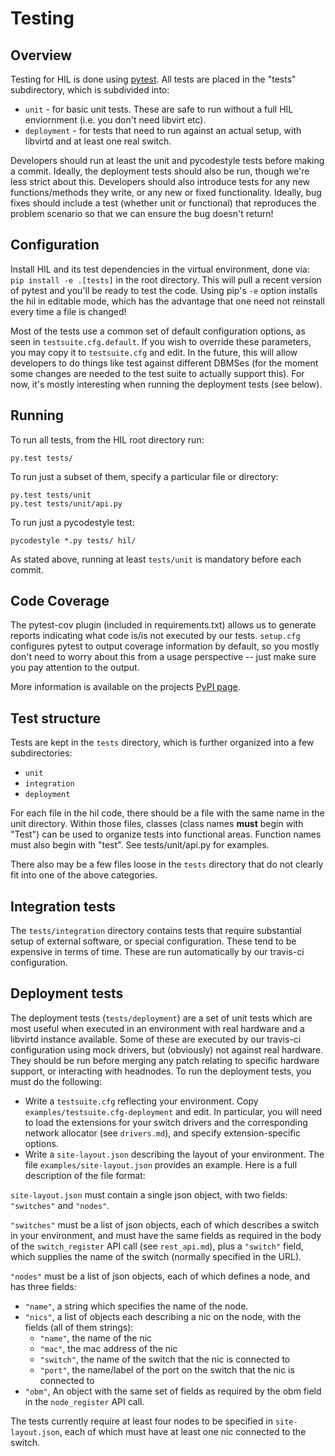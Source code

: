 # Testing

## Overview

Testing for HIL is done using [pytest][1]. All tests
are placed in the "tests" subdirectory, which is subdivided into:

* `unit` - for basic unit tests. These are safe to run without a full HIL enviornment (i.e. you don't need libvirt etc).
* `deployment` - for tests that need to run against an actual setup, with libvirtd and at least one real switch.

Developers should run at least the unit and pycodestyle tests before making a commit.
Ideally, the deployment tests should also be run, though we're less
strict about this. Developers should also introduce tests for any new
functions/methods they write, or any new or fixed functionality. Ideally,
bug fixes should include a test (whether unit or functional) that reproduces
the problem scenario so that we can ensure the bug doesn't return!

## Configuration

Install HIL and its test dependencies in the virtual environment, done
via: `pip install -e .[tests]` in the root directory. This will pull
a recent version of pytest and you'll be ready to test the code. Using
pip's `-e` option installs the hil in editable mode, which has the
advantage that one need not reinstall every time a file is changed!

Most of the tests use a common set of default configuration options, as
seen in `testsuite.cfg.default`. If you wish to override these
parameters, you may copy it to `testsuite.cfg` and edit. In the future,
this will allow developers to do things like test against different
DBMSes (for the moment some changes are needed to the test suite to
actually support this). For now, it's mostly interesting when running
the deployment tests (see below).

## Running

To run all tests, from the HIL root directory run:

    py.test tests/

To run just a subset of them, specify a particular file or directory:

    py.test tests/unit
    py.test tests/unit/api.py

To run just a pycodestyle test:

    pycodestyle *.py tests/ hil/

As stated above, running at least `tests/unit` is mandatory before each
commit.

## Code Coverage

The pytest-cov plugin (included in requirements.txt) allows us to
generate reports indicating what code is/is not executed by our tests.
`setup.cfg` configures pytest to output coverage information by default,
so you mostly don't need to worry about this from a usage perspective --
just make sure you pay attention to the output.

More information is available on the projects [PyPI page][2].

## Test structure

Tests are kept in the `tests` directory, which is further organized into
a few subdirectories:

* `unit`
* `integration`
* `deployment`

For each file in the hil code, there should be a file with the same name in
the unit directory. Within those files, classes (class names **must**
begin with "Test") can be used to organize tests into functional areas.
Function names must also begin with "test". See tests/unit/api.py for
examples.

There also may be a few files loose in the `tests` directory that do not
clearly fit into one of the above categories.

## Integration tests

The `tests/integration` directory contains tests that require
substantial setup of external software, or special configuration. These
tend to be expensive in terms of time. These are run automatically by
our travis-ci configuration.

## Deployment tests

The deployment tests (`tests/deployment`) are a set of unit tests which
are most useful when executed in an environment with real hardware and a
libvirtd instance available. Some of these are executed by our travis-ci
configuration using mock drivers, but (obviously) not against real
hardware. They should be run before merging any patch relating to
specific hardware support, or interacting with headnodes. To run the
deployment tests, you must do the following:

* Write a `testsuite.cfg` reflecting your environment. Copy
  `examples/testsuite.cfg-deployment` and edit. In particular, you will
  need to load the extensions for your switch drivers and the
  corresponding network allocator (see `drivers.md`), and specify
  extension-specific options.
* Write a `site-layout.json` describing the layout of your environment.
  The file `examples/site-layout.json` provides an example. Here is a
  full description of the file format:

`site-layout.json` must contain a single json object, with two fields:
`"switches"` and `"nodes"`.

`"switches"` must be a list of json objects, each of which describes a
switch in your environment, and must have the same fields as required in
the body of  the `switch_register` API call (see `rest_api.md`), plus a
`"switch"` field, which supplies the name of the switch (normally
specified in the URL).

`"nodes"` must be a list of json objects, each of which defines a node,
and has three fields:

* `"name"`, a string which specifies the name of the node.
* `"nics"`, a list of objects each describing a nic on the node, with the
  fields (all of them strings):
  * `"name"`, the name of the nic
  * `"mac"`, the mac address of the nic
  * `"switch"`, the name of the switch that the nic is connected to
  * `"port"`, the name/label of the port on the switch that the nic is
    connected to
* `"obm"`, An object with the same set of fields as required by the obm
  field in the `node_register` API call.

The tests currently require at least four nodes to be specified in
`site-layout.json`, each of which must have at least one nic connected
to the switch.

[1]: http://pytest.org/
[2]: https://pypi.python.org/pypi/pytest-cov
